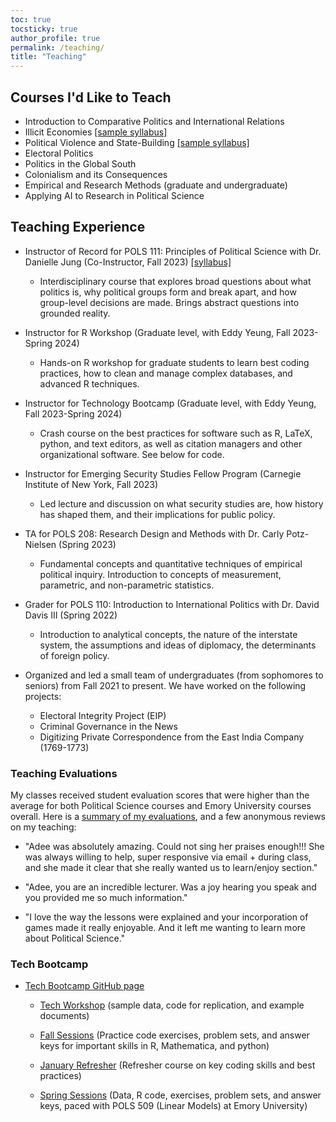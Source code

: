 ```yaml
---
toc: true
tocsticky: true
author_profile: true
permalink: /teaching/
title: "Teaching"
---
```



## Courses I'd Like to Teach

* Introduction to Comparative Politics and International Relations
* Illicit Economies [[sample syllabus]](https://www.dropbox.com/scl/fi/fev07z14hvrxgnn0uww60/sample_syllabus_Weller_24.pdf?rlkey=knwg7a0ifzun3bj5pibt3is23&st=3f9usrsw&dl=0)
* Political Violence and State-Building [[sample syllabus]](https://www.dropbox.com/scl/fi/sy2h14bc50qcquwl5iobq/Political_Violence_and_State_Building.pdf?rlkey=vykxld39cpqh7u2nqpvhgxw3q&st=21whqbxd&dl=0)
* Electoral Politics
* Politics in the Global South
* Colonialism and its Consequences
* Empirical and Research Methods (graduate and undergraduate)
* Applying AI to Research in Political Science



## Teaching Experience

* Instructor of Record for POLS 111: Principles of Political Science with Dr. Danielle Jung (Co-Instructor, Fall 2023) [[syllabus]](https://www.dropbox.com/scl/fi/3dp34mh6ppso01375n1dp/POLS_111_F2023.pdf?rlkey=qpkrw0388b0vjisspekycvkcy&dl=0)
  * Interdisciplinary course that explores broad questions about what politics is, why political groups form and break apart, and how group-level decisions are made. Brings abstract questions into grounded reality.

* Instructor for R Workshop (Graduate level, with Eddy Yeung, Fall 2023-Spring 2024)
  * Hands-on R workshop for graduate students to learn best coding practices, how to clean and manage complex databases, and advanced R techniques. 

* Instructor for Technology Bootcamp (Graduate level, with Eddy Yeung, Fall 2023-Spring 2024)
  * Crash course on the best practices for software such as R, LaTeX, python, and text editors, as well as citation managers and other organizational software. See below for code.

* Instructor for Emerging Security Studies Fellow Program (Carnegie Institute of New York, Fall 2023)
  * Led lecture and discussion on what security studies are, how history has shaped them, and their implications for public policy.

* TA for POLS 208: Research Design and Methods with Dr. Carly Potz-Nielsen (Spring 2023)
  * Fundamental concepts and quantitative techniques of empirical political inquiry. Introduction to concepts of measurement, parametric, and non-parametric statistics.


* Grader for POLS 110: Introduction to International Politics with Dr. David Davis III (Spring 2022)
  * Introduction to analytical concepts, the nature of the interstate system, the assumptions and ideas of diplomacy, the determinants of foreign policy.

* Organized and led a small team of undergraduates (from sophomores to seniors) from Fall 2021 to present. We have worked on the following projects:
  * Electoral Integrity Project (EIP) 
  * Criminal Governance in the News
  * Digitizing Private Correspondence from the East India Company (1769-1773)

### Teaching Evaluations 

My classes received student evaluation scores that were higher than the average for both Political Science courses and Emory University courses overall. Here is a [summary of my evaluations](https://www.dropbox.com/scl/fi/eol5y011b8or9eph7uzej/Weller_teaching_evaluation_summary.pdf?rlkey=94n3uvtmwyylokhagd4ln6ixo&st=4wwywn36&dl=0), and a few anonymous reviews on my teaching:
​
* "Adee was absolutely amazing. Could not sing her praises enough!!! She was always willing to help, super responsive via email + during class, and she
made it clear that she really wanted us to learn/enjoy section."

* "Adee, you are an incredible lecturer. Was a joy hearing you speak and you provided me so much information."

* "I love the way the lessons were explained and your incorporation of games made it really enjoyable. And it left me wanting to learn more about Political Science."



### Tech Bootcamp

* [Tech Bootcamp GitHub page](https://github.com/adeeweller/R_Workshop/tree/main)

    * [Tech Workshop](https://github.com/adeeweller/R_Workshop/tree/main/tech_bootcamp) (sample data, code for replication, and example documents)

    * [Fall Sessions](https://github.com/adeeweller/R_Workshop/tree/main/Fall_Sessions) (Practice code exercises, problem sets, and answer keys for important skills in R, Mathematica, and python)

    * [January Refresher](https://github.com/adeeweller/R_Workshop/tree/main/January_Refresher) (Refresher course on key coding skills and best practices)

    * [Spring Sessions](https://github.com/adeeweller/R_Workshop/tree/main/Spring_Sessions) (Data, R code, exercises, problem sets, and answer keys, paced with POLS 509 (Linear Models) at Emory University)

